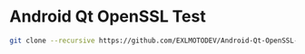 Android Qt OpenSSL Test
=======================

```sh
git clone --recursive https://github.com/EXLMOTODEV/Android-Qt-OpenSSL-Test
```
